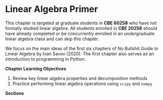 # Linear Algebra Primer

This chapter is targeted at graduate students in **CBE 60258** who have not formally studied linear algebra. All students enrolled in **CBE 20258** should have already completed or be concurrently enrolled in an undergraduate linear algebra class and can skip this chapter. 

We focus on the main ideas of the first six chapters of No Bullshit Guide to Linear Algebra by Ivan Savov (2020). The first chapter also serves as an introduction to programming in Python.

**Chapter Learning Objectives**
1. Review key linear algebra properties and decomposition methods
2. Practice performing linear algebra operations using `scipy` and `numpy`

**Sections**

```{tableofcontents}
```
